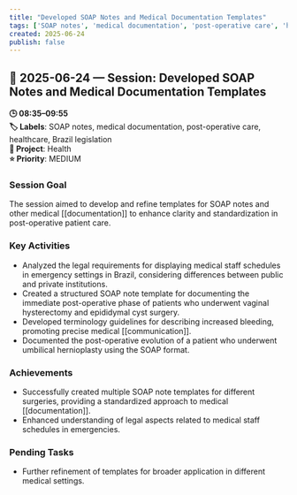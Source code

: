 ```yaml
---
title: "Developed SOAP Notes and Medical Documentation Templates"
tags: ['SOAP notes', 'medical documentation', 'post-operative care', 'healthcare', 'Brazil legislation']
created: 2025-06-24
publish: false
---
```


## 📅 2025-06-24 — Session: Developed SOAP Notes and Medical Documentation Templates

**🕒 08:35–09:55**  
**🏷️ Labels**: SOAP notes, medical documentation, post-operative care, healthcare, Brazil legislation  
**📂 Project**: Health  
**⭐ Priority**: MEDIUM  


### Session Goal
The session aimed to develop and refine templates for SOAP notes and other medical [[documentation]] to enhance clarity and standardization in post-operative patient care.

### Key Activities
- Analyzed the legal requirements for displaying medical staff schedules in emergency settings in Brazil, considering differences between public and private institutions.
- Created a structured SOAP note template for documenting the immediate post-operative phase of patients who underwent vaginal hysterectomy and epididymal cyst surgery.
- Developed terminology guidelines for describing increased bleeding, promoting precise medical [[communication]].
- Documented the post-operative evolution of a patient who underwent umbilical hernioplasty using the SOAP format.

### Achievements
- Successfully created multiple SOAP note templates for different surgeries, providing a standardized approach to medical [[documentation]].
- Enhanced understanding of legal aspects related to medical staff schedules in emergencies.

### Pending Tasks
- Further refinement of templates for broader application in different medical settings.
